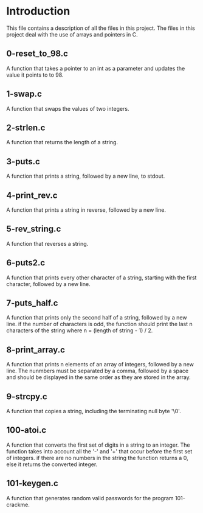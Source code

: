 # Introduction

This file contains a description of all the files in this project.
The files in this project deal with the use of arrays and pointers in C.

## 0-reset_to_98.c

A function that takes a pointer to an int as a parameter and updates the value
it points to to 98.

## 1-swap.c

A function that swaps the values of two integers.

## 2-strlen.c

A function that returns the length of a string.

## 3-puts.c

A function that prints a string, followed by a new line, to stdout.

## 4-print_rev.c

A function that prints a string in reverse, followed by a new line.

## 5-rev_string.c

A function that reverses a string.

## 6-puts2.c

A function that prints every other character of a string, starting with the
first character, followed by a new line.

## 7-puts_half.c

A function that prints only the second half of a string, followed by a new line.
if the number of characters is odd, the function should print the last n
characters of the string where n = (length of string - 1) / 2.

## 8-print_array.c

A function that prints n elements of an array of integers, followed by a new
line. The nunmbers must be separated by a comma, followed by a space and should
be displayed in the same order as they are stored in the array.

## 9-strcpy.c

A function that copies a string, including the terminating null byte '\0'.

## 100-atoi.c

A function that converts the first set of digits in a string to an integer.
The function takes into account all the '-' and '+' that occur before the first
set of integers. if there are no numbers in the string the function returns a 0,
else it returns the converted integer.

## 101-keygen.c

A function that generates random valid passwords for the program 101-crackme.
